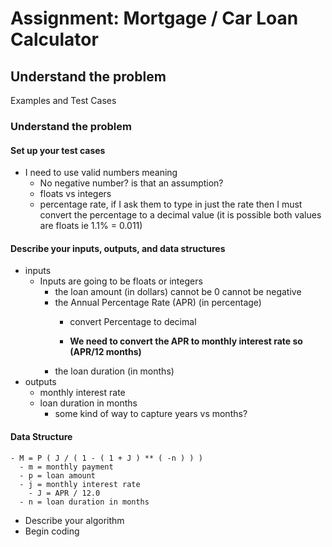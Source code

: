 # Assignment: Mortgage / Car Loan Calculator

## Understand the problem

Examples and Test Cases

### Understand the problem
#### Set up your test cases
  - I need to use valid numbers meaning
    - No negative number? is that an assumption?
    - floats vs integers
    - percentage rate, if I ask them to type in just the rate then I must convert the percentage to a decimal value (it is possible both values are floats ie 1.1% = 0.011)

#### Describe your inputs, outputs, and data structures
  - inputs
    - Inputs are going to be floats or integers
      - the loan amount (in dollars)
        cannot be 0
        cannot be negative
      - the Annual Percentage Rate (APR) (in percentage)
        - convert Percentage to decimal

        - **We need to convert the APR to monthly interest rate so (APR/12 months)**
      - the loan duration (in months)
  - outputs
    - monthly interest rate
    - loan duration in months
      - some kind of way to capture years vs months?

#### Data Structure
    - M = P ( J / ( 1 - ( 1 + J ) ** ( -n ) ) )
      - m = monthly payment
      - p = loan amount
      - j = monthly interest rate
        - J = APR / 12.0
      - n = loan duration in months
- Describe your algorithm
- Begin coding
